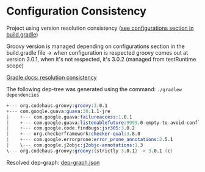 # Configuration Consistency

Project using version resolution consistency ([see configurations section in build.gradle](./build.gradle))

Groovy version is managed depending on configurations section in the build.gradle file -> when configuration is respected groovy comes out at version 3.0.1, when it's not respected, it's 3.0.2 (managed from testRuntime scope)

[Gradle docs: resolution consistency](https://docs.gradle.org/7.0/userguide/resolution_strategy_tuning.html#resolution_consistency)

The following dep-tree was generated using the command: `./gradlew dependencies`

```s
+--- org.codehaus.groovy:groovy:3.0.1
+--- com.google.guava:guava:30.1.1-jre
|    +--- com.google.guava:failureaccess:1.0.1
|    +--- com.google.guava:listenablefuture:9999.0-empty-to-avoid-conflict-with-guava
|    +--- com.google.code.findbugs:jsr305:3.0.2
|    +--- org.checkerframework:checker-qual:3.8.0
|    +--- com.google.errorprone:error_prone_annotations:2.5.1
|    \--- com.google.j2objc:j2objc-annotations:1.3
\--- org.codehaus.groovy:groovy:{strictly 3.0.1} -> 3.0.1 (c)
```

Resolved dep-graph: [dep-graph.json](./dep-graph.json)
